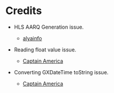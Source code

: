 Credits
=======
  - HLS AARQ Generation issue.
    * [alyainfo](https://www.gurux.fi/user/155959)

  - Reading float value issue.
    * [Captain America](https://www.gurux.fi/user/182156)
  - Converting GXDateTime toString issue.
    * [Captain America](https://www.gurux.fi/user/182156)
